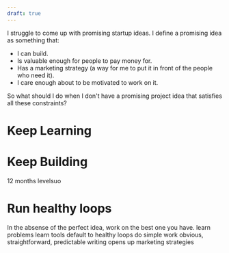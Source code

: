 ```yaml
---
draft: true
---
```


I struggle to come up with promising startup ideas. I define a promising idea as something that:

- I can build.
- Is valuable enough for people to pay money for.
- Has a marketing strategy (a way for me to put it in front of the people who need it).
- I care enough about to be motivated to work on it.

So what should I do when I don't have a promising project idea that satisfies all these constraints?

# Keep Learning

# Keep Building

12 months levelsuo

# Run healthy loops

In the absense of the perfect idea, work on the best one you have.
learn problems
learn tools
default to healthy loops
do simple work
obvious, straightforward, predictable
writing opens up marketing strategies